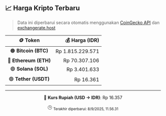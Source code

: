 

<!-- HARGA_KRIPTO -->
## 📈 Harga Kripto Terbaru

> Data ini diperbarui secara otomatis menggunakan [CoinGecko API](https://www.coingecko.com/) dan [exchangerate.host](https://exchangerate.host/)

<div align="center">

| 🪙 Token | 💰 Harga (IDR) |
|:------:|---------------:|
| 🟠 **Bitcoin (BTC)**   | Rp 1.815.229.571 |
| 🔵 **Ethereum (ETH)**  | Rp 70.307.106 |
| 🟣 **Solana (SOL)**    | Rp 3.401.633 |
| 🟢 **Tether (USDT)**   | Rp 16.361 |

---

💱 **Kurs Rupiah (USD → IDR)**: Rp 16.357

🕒 <sub>Terakhir diperbarui: 8/9/2025, 11.56.31</sub>

</div>
<!-- /HARGA_KRIPTO -->